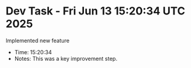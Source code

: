 # Dev Task - Fri Jun 13 15:20:34 UTC 2025
Implemented new feature
- Time: 15:20:34
- Notes: This was a key improvement step.
